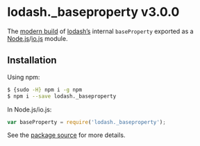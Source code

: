 # lodash._baseproperty v3.0.0

The [modern build](https://github.com/lodash/lodash/wiki/Build-Differences) of [lodash’s](https://lodash.com/) internal `baseProperty` exported as a [Node.js](http://nodejs.org/)/[io.js](https://iojs.org/) module.

## Installation

Using npm:

```bash
$ {sudo -H} npm i -g npm
$ npm i --save lodash._baseproperty
```

In Node.js/io.js:

```js
var baseProperty = require('lodash._baseproperty');
```

See the [package source](https://github.com/lodash/lodash/blob/3.0.0-npm-packages/lodash._baseproperty) for more details.
